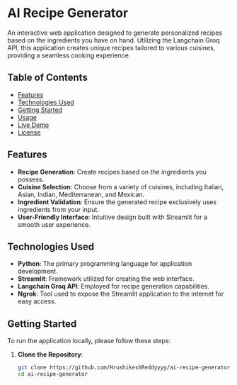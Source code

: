 # AI Recipe Generator

An interactive web application designed to generate personalized recipes based on the ingredients you have on hand. Utilizing the Langchain Groq API, this application creates unique recipes tailored to various cuisines, providing a seamless cooking experience.

## Table of Contents

- [Features](#features)
- [Technologies Used](#technologies-used)
- [Getting Started](#getting-started)
- [Usage](#usage)
- [Live Demo](https://d3e5-35-196-52-251.ngrok-free.app/)
- [License](#License.md)

## Features

- **Recipe Generation**: Create recipes based on the ingredients you possess.
- **Cuisine Selection**: Choose from a variety of cuisines, including Italian, Asian, Indian, Mediterranean, and Mexican.
- **Ingredient Validation**: Ensure the generated recipe exclusively uses ingredients from your input.
- **User-Friendly Interface**: Intuitive design built with Streamlit for a smooth user experience.

## Technologies Used

- **Python**: The primary programming language for application development.
- **Streamlit**: Framework utilized for creating the web interface.
- **Langchain Groq API**: Employed for recipe generation capabilities.
- **Ngrok**: Tool used to expose the Streamlit application to the internet for easy access.

## Getting Started

To run the application locally, please follow these steps:

1. **Clone the Repository**:
   ```bash
   git clone https://github.com/HrushikeshReddyyyy/ai-recipe-generator.git
   cd ai-recipe-generator
